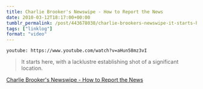 ```yaml
---
title: Charlie Brooker's Newswipe - How to Report the News
date: 2010-03-12T18:17:00+00:00
tumblr_permalink: /post/443678038/charlie-brookers-newswipe-it-starts-here-with
tags: ["linklog"]
format: "video"
---
```


`youtube: https://www.youtube.com/watch?v=aHun58mz3vI`

> It starts here, with a lacklustre establishing shot of a significant location.

[Charlie Brooker's Newswipe - How to Report the News][1]

[1]: https://www.youtube.com/watch?v=aHun58mz3vI

